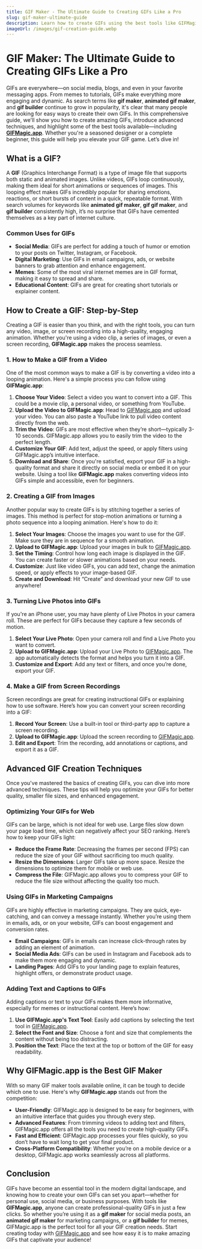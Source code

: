 ```yaml
---
title: GIF Maker - The Ultimate Guide to Creating GIFs Like a Pro
slug: gif-maker-ultimate-guide
description: Learn how to create GIFs using the best tools like GIFMagic.app. Explore advanced techniques and step-by-step guides on making animated GIFs from videos, images, and screen recordings.
imageUrl: /images/gif-creation-guide.webp
---
```


# GIF Maker: The Ultimate Guide to Creating GIFs Like a Pro

GIFs are everywhere—on social media, blogs, and even in your favorite messaging apps. From memes to tutorials, GIFs make everything more engaging and dynamic. As search terms like **gif maker**, **animated gif maker**, and **gif builder** continue to grow in popularity, it's clear that many people are looking for easy ways to create their own GIFs. In this comprehensive guide, we'll show you how to create amazing GIFs, introduce advanced techniques, and highlight some of the best tools available—including [**GIFMagic.app**](https://gifmagic.app).
Whether you're a seasoned designer or a complete beginner, this guide will help you elevate your GIF game. Let’s dive in!

## What is a GIF?

A **GIF** (Graphics Interchange Format) is a type of image file that supports both static and animated images. Unlike videos, GIFs loop continuously, making them ideal for short animations or sequences of images. This looping effect makes GIFs incredibly popular for sharing emotions, reactions, or short bursts of content in a quick, repeatable format.
With search volumes for keywords like **animated gif maker**, **gif gif maker**, and **gif builder** consistently high, it’s no surprise that GIFs have cemented themselves as a key part of internet culture.

### Common Uses for GIFs

- **Social Media**: GIFs are perfect for adding a touch of humor or emotion to your posts on Twitter, Instagram, or Facebook.
- **Digital Marketing**: Use GIFs in email campaigns, ads, or website banners to grab attention and enhance engagement.
- **Memes**: Some of the most viral internet memes are in GIF format, making it easy to spread and share.
- **Educational Content**: GIFs are great for creating short tutorials or explainer content.

## How to Create a GIF: Step-by-Step

Creating a GIF is easier than you think, and with the right tools, you can turn any video, image, or screen recording into a high-quality, engaging animation. Whether you're using a video clip, a series of images, or even a screen recording, **GIFMagic.app** makes the process seamless.

### 1. How to Make a GIF from a Video

One of the most common ways to make a GIF is by converting a video into a looping animation. Here's a simple process you can follow using **GIFMagic.app**:

1. **Choose Your Video**: Select a video you want to convert into a GIF. This could be a movie clip, a personal video, or something from YouTube.
2. **Upload the Video to GIFMagic.app**: Head to [GIFMagic.app](https://gifmagic.app) and upload your video. You can also paste a YouTube link to pull video content directly from the web.
3. **Trim the Video**: GIFs are most effective when they’re short—typically 3-10 seconds. GIFMagic.app allows you to easily trim the video to the perfect length.
4. **Customize Your GIF**: Add text, adjust the speed, or apply filters using GIFMagic.app’s intuitive interface.
5. **Download and Share**: Once you're satisfied, export your GIF in a high-quality format and share it directly on social media or embed it on your website.
   Using a tool like **GIFMagic.app** makes converting videos into GIFs simple and accessible, even for beginners.

### 2. Creating a GIF from Images

Another popular way to create GIFs is by stitching together a series of images. This method is perfect for stop-motion animations or turning a photo sequence into a looping animation. Here's how to do it:

1. **Select Your Images**: Choose the images you want to use for the GIF. Make sure they are in sequence for a smooth animation.
2. **Upload to GIFMagic.app**: Upload your images in bulk to [GIFMagic.app](https://gifmagic.app).
3. **Set the Timing**: Control how long each image is displayed in the GIF. You can create faster or slower animations based on your needs.
4. **Customize**: Just like video GIFs, you can add text, change the animation speed, or apply effects to your image-based GIF.
5. **Create and Download**: Hit “Create” and download your new GIF to use anywhere!

### 3. Turning Live Photos into GIFs

If you're an iPhone user, you may have plenty of Live Photos in your camera roll. These are perfect for GIFs because they capture a few seconds of motion.

1. **Select Your Live Photo**: Open your camera roll and find a Live Photo you want to convert.
2. **Upload to GIFMagic.app**: Upload your Live Photo to [GIFMagic.app](https://gifmagic.app). The app automatically detects the format and helps you turn it into a GIF.
3. **Customize and Export**: Add any text or filters, and once you’re done, export your GIF.

### 4. Make a GIF from Screen Recordings

Screen recordings are great for creating instructional GIFs or explaining how to use software. Here’s how you can convert your screen recording into a GIF:

1. **Record Your Screen**: Use a built-in tool or third-party app to capture a screen recording.
2. **Upload to GIFMagic.app**: Upload the screen recording to [GIFMagic.app](https://gifmagic.app).
3. **Edit and Export**: Trim the recording, add annotations or captions, and export it as a GIF.

## Advanced GIF Creation Techniques

Once you've mastered the basics of creating GIFs, you can dive into more advanced techniques. These tips will help you optimize your GIFs for better quality, smaller file sizes, and enhanced engagement.

### Optimizing Your GIFs for Web

GIFs can be large, which is not ideal for web use. Large files slow down your page load time, which can negatively affect your SEO ranking. Here’s how to keep your GIFs light:

- **Reduce the Frame Rate**: Decreasing the frames per second (FPS) can reduce the size of your GIF without sacrificing too much quality.
- **Resize the Dimensions**: Larger GIFs take up more space. Resize the dimensions to optimize them for mobile or web use.
- **Compress the File**: GIFMagic.app allows you to compress your GIF to reduce the file size without affecting the quality too much.

### Using GIFs in Marketing Campaigns

GIFs are highly effective in marketing campaigns. They are quick, eye-catching, and can convey a message instantly. Whether you’re using them in emails, ads, or on your website, GIFs can boost engagement and conversion rates.

- **Email Campaigns**: GIFs in emails can increase click-through rates by adding an element of animation.
- **Social Media Ads**: GIFs can be used in Instagram and Facebook ads to make them more engaging and dynamic.
- **Landing Pages**: Add GIFs to your landing page to explain features, highlight offers, or demonstrate product usage.

### Adding Text and Captions to GIFs

Adding captions or text to your GIFs makes them more informative, especially for memes or instructional content. Here’s how:

1. **Use GIFMagic.app's Text Tool**: Easily add captions by selecting the text tool in [GIFMagic.app](https://gifmagic.app).
2. **Select the Font and Size**: Choose a font and size that complements the content without being too distracting.
3. **Position the Text**: Place the text at the top or bottom of the GIF for easy readability.

## Why GIFMagic.app is the Best GIF Maker

With so many GIF maker tools available online, it can be tough to decide which one to use. Here's why **GIFMagic.app** stands out from the competition:

- **User-Friendly**: GIFMagic.app is designed to be easy for beginners, with an intuitive interface that guides you through every step.
- **Advanced Features**: From trimming videos to adding text and filters, GIFMagic.app offers all the tools you need to create high-quality GIFs.
- **Fast and Efficient**: GIFMagic.app processes your files quickly, so you don’t have to wait long to get your final product.
- **Cross-Platform Compatibility**: Whether you’re on a mobile device or a desktop, GIFMagic.app works seamlessly across all platforms.

## Conclusion

GIFs have become an essential tool in the modern digital landscape, and knowing how to create your own GIFs can set you apart—whether for personal use, social media, or business purposes. With tools like **GIFMagic.app**, anyone can create professional-quality GIFs in just a few clicks. So whether you’re using it as a **gif maker** for social media posts, an **animated gif maker** for marketing campaigns, or a **gif builder** for memes, GIFMagic.app is the perfect tool for all your GIF creation needs.
Start creating today with [GIFMagic.app](https://gifmagic.app) and see how easy it is to make amazing GIFs that captivate your audience!
